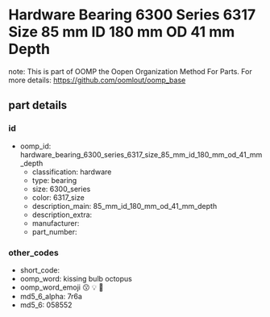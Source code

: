 # Hardware Bearing 6300 Series 6317 Size 85 mm ID 180 mm OD 41 mm Depth  

note: This is part of OOMP the Oopen Organization Method For Parts. For more details: https://github.com/oomlout/oomp_base

##  part details





### id
* oomp_id: hardware_bearing_6300_series_6317_size_85_mm_id_180_mm_od_41_mm_depth
  * classification: hardware
  * type: bearing
  * size: 6300_series
  * color: 6317_size
  * description_main: 85_mm_id_180_mm_od_41_mm_depth
  * description_extra: 
  * manufacturer: 
  * part_number: 

### other_codes
* short_code: 
* oomp_word: kissing bulb octopus
* oomp_word_emoji :kissing: :bulb: :octopus:
* md5_6_alpha: 7r6a
* md5_6: 058552